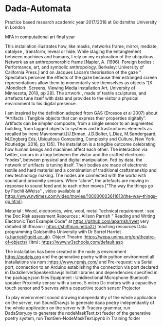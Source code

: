 # Dada-Automata
 Practice based research academic year 2017/2018 at Goldsmiths University in London

MFA in computational art final year

This installation illustrates how, like masks, networks frame, mirror, mediate, catalyse , transform, reveal or hide. While staging the entanglement between machines and humans, I rely on my exploration of the ubiquitous Network as an anthropomorphic frame [Napier, A. (1996). Foreign bodies : Performance, art, and symbolic anthropology. Berkeley: University of California Press.] and on Jacques Lacan’s theorisation of the gaze ” Spectators perceive the effects of the gaze because their estranged screen representations allow them to momentarily see themselves as objects “[K .Mondloch. Screens, Viewing Media Installation Art, University of Minnesota, 2010, pp 29]. The artwork , made of textile sculptures, and artefacts tune itself with data and provides to the visitor a physical environment to his digital presence.

I am inspired by the definition adopted from GAS (Drossos et al 2007) about “Artifacts : Tangible objects that can express their properties digitally”. Artifacts can be simpler composite, from a single sensor to an augmented building, from tagged objects to systems and infrastructures elements as recalled by Irene Mavrommati.[U.Ekman, J.D.Bolter, L.Díaz, M.Søndergaard, M.Engberg Eds, Ubiquitous Computing, Complexity and Culture, New York, Routledge, 2016, pp 135]. The installation is a tangible outcome celebrating how human beings and machines affect each other. The interaction via twitter, occurs in a loop between the visitor and the crafted electronic “nodes”, between physical and digital manipulation. Fed by data, the network of artifacts is tuning itself. Their bodies are made of electronic textile and hard material and a combination of traditional craftsmanship and new technology making. The nodes are connected with the world with sound and proximity sensors. When “alone”, the artefacts are moving in response to sound feed and to each other moves ["The way the things go by Fischli &Weiss" , video available at https://www.nytimes.com/video/movies/100000003611613/the-way-things-go.html].

Material : Wood, electronics, wire, wool, metal Technical requirement : see the Doc Risk assessment
Resources : 
Allison Parrish " Reading and Writing Electronic Text Example Code" at https://github.com/aparrish/rwet very detailed 
Shiffmann : https://shiffman.net/a2z/
teaching resources Data programming Goldsmiths University with Dr Sorrel Harriet (s.harriet@gold.ac.uk). 
Object Theatre :https://wepa.unima.org/en/theatre-of-objects/ Html : https://www.w3schools.com/default.asp


The installation has been created in the node.js environment https://nodejs.org and the generative poetry within python environment
all installations via npm :https://www.npmjs.com/ and 
Pre-request: 
via Serial port, connection to an Arduino establishing the connection via port declared in DadaServerSpeakerdraw.js
Install libraries and dependencies specified in the package.json files
Equipment :
Unidirectional Microphone 
Bluetooth speaker
Proximity sensor with a servo, 5 micro Dc motors with a capacitive touch sensor and 5 servos with a capacitive touch sensor
Projector

To play environment sound drawing independantly of the whole application on the server, run SoundDraw.js
to generate dada poetry independantly of the whole application on the server with Tracery grammar, run DadaStory.py
to generate the nodeMaskText.txt feeder of the generative poetry system, run TextGen-NodeMaskText.ipynb in Training folder 


